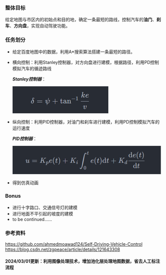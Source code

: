 ### 整体目标
给定地图与市区内的初始点和目的地，确定一条最短的路线，控制汽车的**油门**、**刹车**、**方向盘**，实现自动驾驶功能。

### 任务划分

* 给定百度地图中的数据，利用A\*搜索算法搭建一条最短的路径。
* 横向控制：利用Stanley控制器，对方向盘进行建模，根据路径，利用PD控制模拟汽车的循迹路线  

  ***Stanley控制器***：

  ![](./data/equ1.png)
* 纵向控制：利用PID控制器，对油门和刹车进行建模，利用PD控制模拟汽车的运行速度  

  ***PID控制器***：
  
  ![](./data/equ2.png)
* 得到仿真动画


### Bonus
* 进行十字路口、交通信号灯的建模
* 进行地面不平引起的坡度的建模
* to be continued……

### 参考资料

https://github.com/ahmedmoawad124/Self-Driving-Vehicle-Control
https://blog.csdn.net/zgpeace/article/details/121643308


#### 2024/03/01更新：利用图像处理技术，增加池化层处理地图数据，省去人工标注流程
